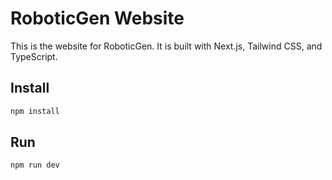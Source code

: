 # RoboticGen Website

This is the website for RoboticGen. It is built with Next.js, Tailwind CSS, and TypeScript.

## Install

```bash
npm install
```

## Run

```bash
npm run dev
```
